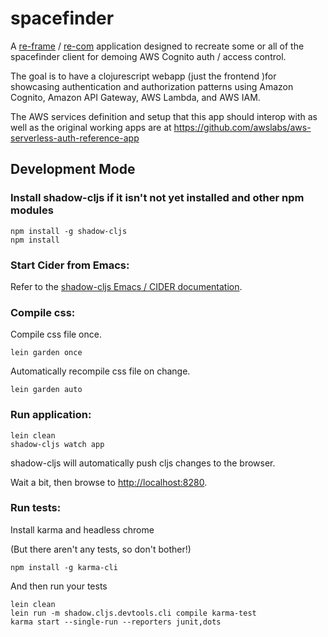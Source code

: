 # spacefinder

A [re-frame](https://github.com/Day8/re-frame) /
[re-com](https://re-com.day8.com.au) application designed to recreate some or
all of the spacefinder client for demoing AWS Cognito auth / access control.

The goal is to have a clojurescript webapp (just the frontend )for showcasing authentication and
authorization patterns using Amazon Cognito, Amazon API Gateway, AWS Lambda, and
AWS IAM.

The AWS services definition and setup that this app should interop with as well
as the original working apps are at
https://github.com/awslabs/aws-serverless-auth-reference-app

## Development Mode

### Install shadow-cljs if it isn't not yet installed and other npm modules

```
npm install -g shadow-cljs
npm install
```

### Start Cider from Emacs:

Refer to the [shadow-cljs Emacs / CIDER documentation](https://shadow-cljs.github.io/docs/UsersGuide.html#cider).


### Compile css:

Compile css file once.

```
lein garden once
```

Automatically recompile css file on change.

```
lein garden auto
```

### Run application:

```
lein clean
shadow-cljs watch app
```

shadow-cljs will automatically push cljs changes to the browser.

Wait a bit, then browse to [http://localhost:8280](http://localhost:8280).

### Run tests:

Install karma and headless chrome

(But there aren't any tests, so don't bother!)

```
npm install -g karma-cli
```

And then run your tests

```
lein clean
lein run -m shadow.cljs.devtools.cli compile karma-test
karma start --single-run --reporters junit,dots
```
